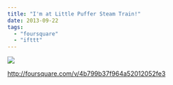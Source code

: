 ```yaml
---
title: "I'm at Little Puffer Steam Train!"
date: 2013-09-22
tags: 
  - "foursquare"
  - "ifttt"
---
```


![](images/staticmap?center=37.733245,-122.50025225200072&zoom=16&size=710x440&maptype=roadmap&sensor=false&markers=color:red%7C37.733245,-122.50025225200072)  
  
http://foursquare.com/v/4b799b37f964a52012052fe3
